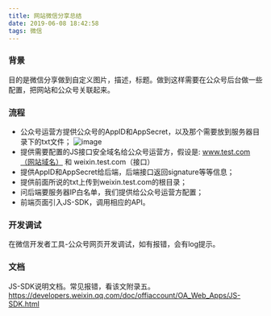 ```yaml
---
title: 网站微信分享总结
date: 2019-06-08 18:42:58
tags: 微信
---
```

### 背景
目的是微信分享做到自定义图片，描述，标题。做到这样需要在公众号后台做一些配置，把网站和公众号关联起来。

### 流程
+ 公众号运营方提供公众号的AppID和AppSecret，以及那个需要放到服务器目录下的txt文件；
![image](/img/articleimg/6.png)
+ 提供需要配置的JS接口安全域名给公众号运营方，假设是: www.test.com（网站域名） 和 weixin.test.com（接口）
+ 提供AppID和AppSecret给后端，后端接口返回signature等等信息；
+ 提供前面所说的txt上传到weixin.test.com的根目录；
+ 问后端要服务器IP白名单，我们提供给公众号运营方配置；  
+ 前端页面引入JS-SDK，调用相应的API。

### 开发调试
在微信开发者工具-公众号网页开发调试，如有报错，会有log提示。

### 文档
JS-SDK说明文档。常见报错，看该文附录五。
https://developers.weixin.qq.com/doc/offiaccount/OA_Web_Apps/JS-SDK.html

